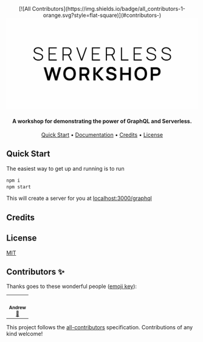 <p align="center">
<!-- ALL-CONTRIBUTORS-BADGE:START - Do not remove or modify this section -->
[![All Contributors](https://img.shields.io/badge/all_contributors-1-orange.svg?style=flat-square)](#contributors-)
<!-- ALL-CONTRIBUTORS-BADGE:END -->
  <img src="./docs/resources/logo.jpg" />
</p>

<h4 align="center">A workshop for demonstrating the power of GraphQL and Serverless.</h4>

<p align="center">
  <a href="#how-to-use">Quick Start</a> •
  <a href="#">Documentation</a> •
  <a href="#credits">Credits</a> •
  <a href="#license">License</a>
</p>

## Quick Start

The easiest way to get up and running is to run

```sh
npm i
npm start
```

This will create a server for you at [localhost:3000/graphql](http://localhost:3000/graphql)

## Credits



## License
 
[MIT](LICENSE.md)
## Contributors ✨

Thanks goes to these wonderful people ([emoji key](https://allcontributors.org/docs/en/emoji-key)):

<!-- ALL-CONTRIBUTORS-LIST:START - Do not remove or modify this section -->
<!-- prettier-ignore-start -->
<!-- markdownlint-disable -->
<table>
  <tr>
    <td align="center"><a href="https://github.com/AJHenry"><img src="https://avatars1.githubusercontent.com/u/24923406?v=4?s=100" width="100px;" alt=""/><br /><sub><b>Andrew</b></sub></a><br /><a href="https://github.com/AJHenry/serverless-workshop/commits?author=AJHenry" title="Documentation">📖</a></td>
  </tr>
</table>

<!-- markdownlint-restore -->
<!-- prettier-ignore-end -->

<!-- ALL-CONTRIBUTORS-LIST:END -->

This project follows the [all-contributors](https://github.com/all-contributors/all-contributors) specification. Contributions of any kind welcome!